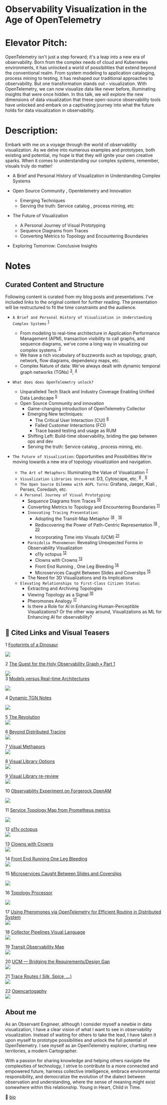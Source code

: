 # Observability Visualization in the Age of OpenTelemetry

# Elevator Pitch:

OpenTelemetry isn't just a step forward; it's a leap into a new era of observability. Born from the complex needs of cloud and Kubernetes environments, it has unlocked a world of possibilities that extend beyond the conventional realm. From system modeling to application cataloging, process mining to testing, it has reshaped our traditional approaches to observability. But one transformation stands out - visualization. With OpenTelemetry, we can now visualize data like never before, illuminating insights that were once hidden. In this talk, we will explore the new dimensions of data visualization that these open-source observability tools have unlocked and embark on a captivating journey into what the future holds for data visualization in observability.

# Description:

Embark with me on a voyage through the world of observability visualization. As we delve into numerous examples and prototypes, both existing and potential, my hope is that they will ignite your own creative sparks. When it comes to understanding our complex systems, remember, visuals truly do matter! 

- A Brief and Personal History of Visualization in Understanding Complex Systems 
- Open Source Community , Opentelemetry and Innovation 
     - Emerging Techniques
     - Serving the truth: Service catalog , process mining, etc
  
- The Future of Visualization 
     - A Personal Journey of Visual Prototyping
     - Sequence Diagrams from Traces
     - Converting Metrics to Topology and Encountering Boundaries
  
 - Exploring Tomorrow: Conclusive Insights



# Notes



## Curated Content and Structure

Following content is curated from my blog posts and presentations. I've included links to the original content for further reading. The presentation will be restructured to fit the time constraints and the audience.


- `A Brief and Personal History of Visualization in Understanding Complex Systems`    <sup>[1](https://tractatus.one/the-quest-for-the-holy-observability-graph-foreword-27d8c4f7c8b5)</sup>
    - From modeling to real-time architecture in Application Performance Management (APM), transaction visibility to call graphs, and sequence diagrams, we've come a long way in visualizing our complex systems. <sup>[2](https://tractatus.one/the-quest-for-the-holy-observability-graph-part-1-9d3613e28332)</sup>
    - We have a rich vocabulary of buzzwords such as topology, graph, network, flow diagrams, dependency maps, etc. 
    - Complex Nature of data: We've always dealt with dynamic temporal graph networks (TGNs)    <sup>[3](https://tractatus.one/the-quest-for-the-holy-observability-graph-part-2-1b2b0b9b2b0b)</sup>, <sup>[4](https://tractatus.one/pathways-metrics-to-traces-55a7d6c8682a)</sup>

- `What does does OpenTelemetry unlock?`
    - Unparalleled Tech Stack and Industry Coverage Enabling Unified Data Landscape <sup>[5](https://tractatus.one/the-quest-for-the-holy-observability-graph-part-2-51defa4e97d9)</sup>
    - Open Source Community and innovation
        - Game-changing introduction of OpenTelemetry Collector
        - Emerging New techniques: 
            - The Critical User Interaction (CUI)
            <sup>[6](https://tractatus.one/the-quest-for-the-holy-observability-graph-part-3-5a8969cff572)</sup>
            - Failed Customer Interactions (FCI)
            - Trace based testing and usage as RUM
        - Shifting Left: Build-time observability, briding the gap between ops and dev
        - Serving the truth: Service catalog , process mining, etc.

- `The Future of Visualization`: Opportunities and Possibilities
    We're moving towards a new era of topology visualization and navigation.
    
    - `The Art of Metaphors`: Illuminating the Value of Visualization <sup>[7](https://tractatus.one/the-quest-for-the-holy-observability-graph-part-3-5a8969cff572)</sup>
    - `Visualization Libraries Uncovered`:  D3, Cytoscape, etc. <sup>[8](https://tractatus.one/the-quest-for-the-holy-observability-graph-part-3-5a8969cff572)</sup> , <sup>[9](https://https://tractatus.one/shahmaran-20a9f1678)</sup>
    - `The Open Source Dilemma with AGPL Turns`: Grafana, Jaeger, Kiali , Perses, Coredash, etc. 
    - `A Personal Journey of Visual Prototyping`:
        - Sequence Diagrams from Traces <sup>[10](https://devrimdemiroz.gitlab.io/post/2021-03-09-observeopenam/)</sup>
        - Converting Metrics to Topology and Encountering Boundaries <sup>[11](https://tractatus.one/shahmaran-20a9f1678)</sup>
        - `Innovating Tracing Presentation`: 
            - Adopting the Transit-Map Metaphor <sup>[18](https://tractatus.one/collector-pipelinesvisual-language-26f950c8d22)</sup> , <sup>[19](https://tractatus.one/transit-observability-map-e73c61a9b9e0)</sup>
            - Rediscovering the Power of Path-Centric Representation  <sup>[18](https://tractatus.one/collector-pipelinesvisual-language-26f950c8d22)</sup> , <sup>[20](https://tractatus.one/the-quest-for-the-holy-observability-graph-part-1-9d3613e28332)</sup>
            - Incorporating Time into Visuals (UCM) <sup>[21](https://tractatus.one/shahmaran-20a9f1678)</sup>
        - `Pareidolia Phenomenon`: Revealing Unexpected Forms in Observability Visualization
            - o11y octopus <sup>[12](https://tractatus.one/pathways-metrics-to-traces-55a7d6c8682a)</sup>
            -  Clowns with Crowns <sup>[13](https://tractatus.one/pathways-metrics-to-traces-55a7d6c8682a)</sup>
            - Front End Running , One Leg Bleeding <sup>[14](https://tractatus.one/pathways-metrics-to-traces-55a7d6c8682a)</sup>
            - Microservices Caught Between Slides and Coverslips <sup>[15](https://tractatus.one/pathways-metrics-to-traces-55a7d6c8682a)</sup>
        - The Need for 3D Visualizations and its Implications
    - `Elevating Relationships to First-Class Citizen Status`:
        - Extracting and Archiving Topologies
        - Viewing Topology as a Signal <sup>[16](https://github.com/devrimdemiroz/opentelemetry-demo-webstore/blob/shahmaran/src/servicetopology/SpanGraphProcessor.md)</sup>
        - Pheromones Analogy <sup>[17](https://tractatus.one/using-pheromones-via-opentelemetry-for-efficient-routing-in-distributed-system-ac163b26382e)</sup>
        - Is there a Role for AI in Enhancing Human-Perceptible Visualizations? Or the other way around, Visualizations as ML for Enhancing AI for observability?


## 👀 Cited Links and Visual Teasers


 1  [Footprints of a Dinosaur](https://tractatus.one/the-quest-for-the-holy-observability-graph-foreword-27d8c4f7c8b5)  
 
![](https://miro.medium.com/v2/resize:fill:224:224/g:fp:0.29:0.09/1*cwgB2gERTgYo82PJ7rNjAg.jpeg) 

 2  [The Quest for the Holy Observability Graph • Part 1](https://tractatus.one/the-quest-for-the-holy-observability-graph-part-1-9d3613e28332) 

![](https://miro.medium.com/v2/resize:fit:400/format:webp/1*dBl4n92jl-q1Vs-cCe7F0A.png)  
 3  [Models versus Real-time Architectures](https://tractatus.one/the-quest-for-the-holy-observability-graph-part-3-5a8969cff572)   

![](https://miro.medium.com/v2/resize:fit:808/format:webp/1*Fne9xoPThjNLve3D1isr4w.png)

 4  [Dynamic TGN Notes](https://tractatus.one/pathways-metrics-to-traces-55a7d6c8682a)  

![](https://miro.medium.com/v2/resize:fit:400/0*JSLDSDFIicPb8SN3) 

 5  [The Revolution](https://tractatus.one/the-quest-for-the-holy-observability-graph-part-2-51defa4e97d9)  
![](https://miro.medium.com/v2/resize:fit:1002/format:webp/1*moChPG_vYVgunqnnpHNXxQ.jpeg)  

 6  [Beyond Distributed Tracing](https://tractatus.one/the-quest-for-the-holy-observability-graph-part-3-5a8969cff572)  
![](https://miro.medium.com/v2/resize:fit:400/format:webp/1*qhJqHxT3xgPvgOpgzPYbAw.png)  

 7  [Visual Methapors](https://tractatus.one/the-quest-for-the-holy-observability-graph-part-3-5a8969cff572)  
![](https://miro.medium.com/v2/resize:fit:400/format:webp/0*nSrFQvpC4zlVZcpz.jpeg)

 8  [Visual Library Options](https://tractatus.one/the-quest-for-the-holy-observability-graph-part-3-5a8969cff572)  
![](https://miro.medium.com/v2/resize:fit:400/format:webp/1*QY-MGwiyGTWW4UWhoVKPcA.png) 

 9  [Visual Library re-review](https://tractatus.one/shahmaran-20a9f1678)  
![](https://miro.medium.com/v2/resize:fit:400/format:webp/1*iHDpuErH8DUVJendtsJ05w.png) 

 10  [Observability Experiment on Forgerock OpenAM](https://devrimdemiroz.gitlab.io/post/2021-03-09-observeopenam/)  

![](https://devrimdemiroz.gitlab.io/oidc-authz.svg) 

11  [Service Topology Map from Prometheus metrics](https://tractatus.one/shahmaran-20a9f1678)  

![](https://miro.medium.com/v2/resize:fit:400/format:webp/1*BXUMKn4u-5tdU6noFGXU8w.png) 

 12  [o11y octopus](https://tractatus.one/pathways-metrics-to-traces-55a7d6c8682a)  
![](https://miro.medium.com/v2/resize:fit:400/format:webp/1*V7p2-EfICdEa4iMdsscDqA.png)  

 13 [Clowns with Crowns](https://tractatus.one/pathways-metrics-to-traces-55a7d6c8682a)  
![](https://miro.medium.com/v2/resize:fit:400/format:webp/1*5uhyy-S-MYjfjRgA76vKgw.png)  

 14  [Front End Running One Leg Bleeding ](https://tractatus.one/pathways-metrics-to-traces-55a7d6c8682a)  
![](https://miro.medium.com/v2/resize:fit:400/format:webp/1*-Mq81wajV5R5qtev539ddw.png)  

 15  [Microservices Caught Between Slides and Coverslips](https://tractatus.one/pathways-metrics-to-traces-55a7d6c8682a)  

![](https://miro.medium.com/v2/resize:fit:1280/1*FhwJko3X-fOxFp_RE8eKpw.gif)  

 16  [Topology Processor](https://github.com/devrimdemiroz/opentelemetry-demo-webstore/blob/shahmaran/src/servicetopology/SpanGraphProcessor.md)  

![](https://github.com/devrimdemiroz/opentelemetry-demo-webstore/raw/shahmaran/src/servicetopology/img.png)  

 17  [Using Pheromones via OpenTelemetry for Efficient Routing in Distributed System](https://tractatus.one/using-pheromones-via-opentelemetry-for-efficient-routing-in-distributed-system-ac163b26382e)  
![](https://miro.medium.com/v2/resize:fit:400/format:webp/1*rxSMGWCDn68lChd7m88txw.png)  

 18  [Collector Pipelines Visual Language](https://tractatus.one/collector-pipelinesvisual-language-26f950c8d22)  
![](https://miro.medium.com/v2/resize:fit:400/format:webp/1*cObFTtFHt8NBlbsN5hDofA.png)  

 19  [Transit Observability Map](https://tractatus.one/transit-observability-map-e73c61a9b9e0)  
![](https://miro.medium.com/v2/resize:fit:400/format:webp/1*DL5HF9zHFjduFD3Fr8q2FQ.png)  

 20  [UCM — Bridging the Requirements/Design Gap](https://tractatus.one/the-quest-for-the-holy-observability-graph-part-1-9d3613e28332)   
![](https://miro.medium.com/v2/resize:fit:400/format:webp/1*W1a4a69e6Knbj93bevx1yQ.png)

 21  [Trace Routes ( Silk, Spice, …)](https://tractatus.one/shahmaran-20a9f1678)  
![](https://miro.medium.com/v2/resize:fit:400/format:webp/1*sxaXYQAr26oeZVJa-k-vug.png)  

 22  [Opencartogaphy](https://tractatus.one/on-the-road-again-84091e77782a)  
![](https://miro.medium.com/v2/resize:fit:400/format:webp/1*pwYayJDW9sm2Exar2KMivw.png)  


## About me
As an Observant Engineer, although I consider myself a newbie in data visualization, I have a clear vision of what I want to see in observability visualization. Instead of waiting for others to take the lead, I have taken it upon myself to prototype possibilities and unlock the full potential of OpenTelemetry. I see myself as an OpenTelemetry explorer, charting new territories, a modern Cartographer. 

With a passion for sharing knowledge and helping others navigate the complexities of technology, I strive to contribute to a more connected and empowered future, harness collective intelligence, embrace environmental responsibility, and democratize the evolution of the dialect between observation and understanding, where the sense of meaning might exist somewhere within this relationship. Young in Heart, Child in Time.

👀 [bio](https://tractatus.one/about)